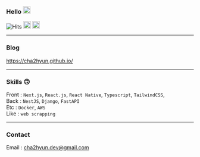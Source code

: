 ### Hello <img src="https://github.com/dl0312/dl0312/blob/master/hi.gif?raw=true" width="20px">

<!-- generate font : https://qwerty.dev/fancy-font-generator/ -->


      
![Hits](https://hits.seeyoufarm.com/api/count/incr/badge.svg?url=https%3A%2F%2Fgithub.com%2Fcha2hyun%2Fhit-counter&count_bg=%23D3D3D3&title_bg=%23D3D3D3&icon=&icon_color=%23E7E7E7&title=HITS&edge_flat=true)
<a href="https://www.instagram.com/cha2hyun/"><img src="https://img.shields.io/badge/instagram-%23E4405F.svg?&style=for-the-badge&logo=instagram&logoColor=white" height=20></a>  <a href="mailto:cha2hyun.dev@gmail.com"><img src="https://img.shields.io/badge/-EMAIL-000?style=for-the-badge" height=20></a>
<br>

<hr/>

### Blog

https://cha2hyun.github.io/

<hr/>

### Skills 🙃

Front : `Next.js`, `React.js`, `React Native`, `Typescript`, `TailwindCSS`,
<br>
Back : `NestJS`, `Django`, `FastAPI`
<br>
Etc : `Docker`, `AWS`
<br>
Like : `web scrapping`

<hr/>


### Contact

Email : cha2hyun.dev@gmail.com

